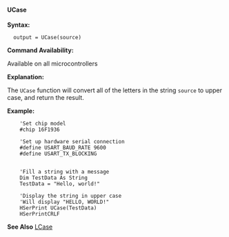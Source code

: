 <div class="section">

<div class="titlepage">

<div>

<div>

#### <span id="ucase"></span>UCase

</div>

</div>

</div>

<span class="strong">**Syntax:**</span>

``` screen
  output = UCase(source)
```

<span class="strong">**Command Availability:**</span>

Available on all microcontrollers

<span class="strong">**Explanation:**</span>

The `UCase` function will convert all of the letters in the string
`source` to upper case, and return the result.

<span class="strong">**Example:**</span>

``` screen
    'Set chip model
    #chip 16F1936

    'Set up hardware serial connection
    #define USART_BAUD_RATE 9600
    #define USART_TX_BLOCKING


    'Fill a string with a message
    Dim TestData As String
    TestData = "Hello, world!"

    'Display the string in upper case
    'Will display "HELLO, WORLD!"
    HSerPrint UCase(TestData)
    HSerPrintCRLF
```

<span class="strong">**See Also**</span>
<a href="lcase" class="link" title="LCase">LCase</a>

</div>
